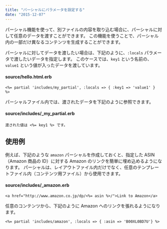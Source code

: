```yaml
---
title: "パーシャルにパラメータを設定する"
date: "2015-12-07"
---
```


パーシャル機能を使って、別ファイルの内容を取り込む場合に、パーシャルに対して任意のデータを渡すことができます。
この機能を使うことで、パーシャル内の一部だけ異なるコンテンツを生成することができます。

パーシャルに対してデータを渡したい場合は、下記のように、`:locals` パラメータで渡したいデータを指定します。
このケースでは、`key1` という名前の、`value1` という値が入ったデータを渡しています。

#### source/hello.html.erb

```erb
<%= partial 'includes/my_partial', :locals => { :key1 => 'value1' }  %>
```

パーシャルファイル内では、渡されたデータを下記のように参照できます。


#### source/includes/_my_partial.erb

```erb
渡された値は <%= key1 %> です。
```

使用例
----

例えば、下記のような `amazon` パーシャルを作成しておくと、指定した ASIN（Amazon 商品の ID）に対する Amazon のリンクを簡単に埋め込めるようになります。
パーシャルは、レイアウトファイル内だけでなく、任意のテンプレートファイル内（コンテンツ用ファイル）から使用できます。

#### source/includes/_amazon.erb
```erb
<a href="http://www.amazon.co.jp/dp/<%= asin %>/">Link to Amazon</a>
```

任意のコンテンツから、下記のように Amazon へのリンクを張れるようになります。

```erb
<%= partial 'includes/amazon', :locals => { :asin => 'B00XL0BD7U'} %>
```

